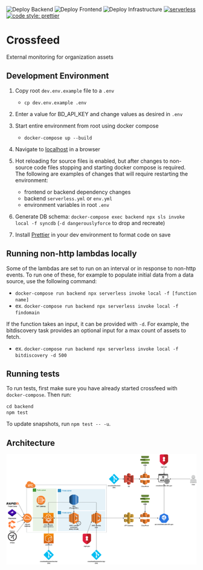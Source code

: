 ![Deploy Backend](https://github.com/cisagov/crossfeed/workflows/Backend%20Pipeline/badge.svg?branch=master)
![Deploy Frontend](https://github.com/cisagov/crossfeed/workflows/Frontend%20Pipeline/badge.svg?branch=master)
![Deploy Infrastructure](https://github.com/cisagov/crossfeed/workflows/Deploy%20Infrastructure/badge.svg?branch=master)
[![serverless](http://public.serverless.com/badges/v3.svg)](http://www.serverless.com)
[![code style: prettier](https://img.shields.io/badge/code_style-prettier-ff69b4.svg)](https://github.com/prettier/prettier)

# Crossfeed

External monitoring for organization assets

## Development Environment

1.  Copy root `dev.env.example` file to a `.env`

    - `cp dev.env.example .env`

2.  Enter a value for BD_API_KEY and change values as desired in `.env`

3.  Start entire environment from root using docker compose

    - `docker-compose up --build`

4.  Navigate to [localhost](http://localhost) in a browser

5.  Hot reloading for source files is enabled, but after changes to non-source code files stopping and starting docker compose is required. The following are examples of changes that will require restarting the environment:

    - frontend or backend dependency changes
    - backend `serverless.yml` or `env.yml`
    - environment variables in root `.env`

6.  Generate DB schema: `docker-compose exec backend npx sls invoke local -f syncdb` (`-d dangerouslyforce` to drop and recreate)

7. Install [Prettier](https://www.robinwieruch.de/how-to-use-prettier-vscode) in your dev environment to format code on save

## Running non-http lambdas locally

Some of the lambdas are set to run on an interval or in response to non-http events. To run one of these, for example to populate initial data from a data source, use the following command:

- `docker-compose run backend npx serverless invoke local -f [function name]`
- ex. `docker-compose run backend npx serverless invoke local -f findomain`

If the function takes an input, it can be provided with `-d`. For example, the bitdiscovery task provides an optional input for a max count of assets to fetch.

- ex. `docker-compose run backend npx serverless invoke local -f bitdiscovery -d 500`

## Running tests

To run tests, first make sure you have already started crossfeed with `docker-compose`. Then run:

```
cd backend
npm test
```

To update snapshots, run `npm test -- -u`.

## Architecture

![](https://github.com/cisagov/crossfeed/blob/master/docs/architecture.png)
